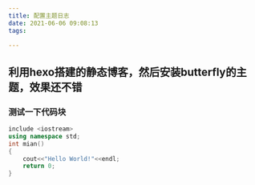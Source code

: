 ```yaml
---
title: 配置主题日志
date: 2021-06-06 09:08:13
tags:

---
```


## 利用hexo搭建的静态博客，然后安装butterfly的主题，效果还不错

### 测试一下代码块

```cpp
include <iostream>
using namespace std;
int mian()
{
	cout<<"Hello World!"<<endl;
    return 0;
}

```

